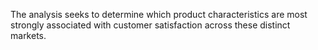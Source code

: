The analysis seeks to determine which product characteristics are most strongly associated with customer satisfaction across these distinct markets.
